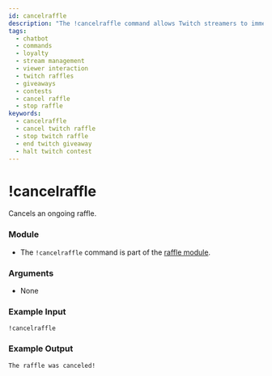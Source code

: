```yaml
---
id: cancelraffle
description: "The !cancelraffle command allows Twitch streamers to immediately halt any active raffle on their channel. Quickly end giveaways and contests with a single chat command."
tags:
  - chatbot
  - commands
  - loyalty
  - stream management
  - viewer interaction
  - twitch raffles
  - giveaways
  - contests
  - cancel raffle
  - stop raffle
keywords:
  - cancelraffle
  - cancel twitch raffle
  - stop twitch raffle
  - end twitch giveaway
  - halt twitch contest
---
```


# !cancelraffle

Cancels an ongoing raffle.

### Module

- The `!cancelraffle` command is part of the [raffle module](../../modules/raffle).

### Arguments

- None

### Example Input

```
!cancelraffle
```

### Example Output

```
The raffle was canceled! 
```
